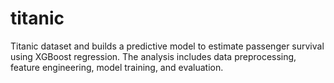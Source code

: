 # titanic
 Titanic dataset and builds a predictive model to estimate passenger survival using XGBoost regression. The analysis includes data preprocessing, feature engineering, model training, and evaluation.

